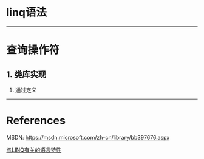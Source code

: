 ﻿# linq语法
---


# 查询操作符

## 1. 类库实现
1. 通过定义

---


# References
MSDN:
https://msdn.microsoft.com/zh-cn/library/bb397676.aspx

[与LINQ有关的语言特性](http://www.cnblogs.com/liulun/archive/2013/02/26/2909985.html)
